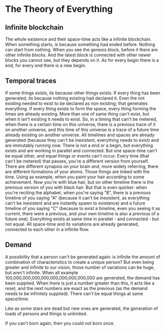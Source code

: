 # The Theory of Everything

## Infinite blockchain
The whole existence and their space-time acts like a infinite blockchain.
When something starts, is because something had ended before. Nothing can start from nothing.
When you see the genesis block, before it there are other infinite blocks.
And the latest block is connected with other newer blocks you cannot see, but they depends on it.
As for every begin there is a end, for every end there is a new begin.

## Temporal traces
If some things exists, its because other things exists.
If every thing has been generated, its because nothing existing had declared it.
Even the not existing needed to exist to be declared as non existing; that generates everything.
If every thing exists to form the space, every thing forming the times are already existing.
More than one of same thing can't exist, but when it isn't existing it needs to exist.
So, in a timing that can't be metered, when there is a certain time on this universe, there is a previous trace of it on another universe, and this time of this universe is a trace of a future time already existing on another universe.
All timelines and spaces are already generated (because they can't be inexistent, everything needs to exist) and are immutably running now. There is not a end or a begin, but everything exists and are working in parallel and connected. But one space-time can't be equal other, and equal things or events can't occur.
Every time (that can't be metered) that passes, you're a different version from yourself. There are different synapsis on your brain and, more widely referring, there are different formations of your atoms. Those things are linked with the time. Using as example, when you paint your hair according to some achievement. Now you're with blue hair, but on other timeline there is the previous version of you with black hair. But that is even quicker: when you're reciting the alphabet, when you're saying "B", there is a previous timeline of you saying "A" (because it can't be inexistent, as everything can't be inexistent and are instantly spawn to existence) and a future timeline of you saying "C" (because to exist a timeline, even you seeing it as current, there were a previous, and your own timeline is also a previous of a future one).
Everything exists at same time in parallel - and connected - but not equal.
All space-time and its variations are already generated, connected to each other in a infinite flow.

## Demand
A possibility that a person can't be generated again: is infinite the amount of combination of characteristics to create a unique person?
But even being greater and infinite to our vision, those number of variations can be huge, but aren't infinite.
When all example 100,000,000,000,000,000,000,000,000,000 are generated, the demand has been supplied. When there is just a number greater than this, it acts like a reset, and the next numbers are exact as the previous (as the demand needs to be infinitely supplied). There can't be equal things at same space/time.

Like as some stars are dead but new ones are generated, the generation of loads of persons and things is unlimited.

If you can't born again, then you could not born once.